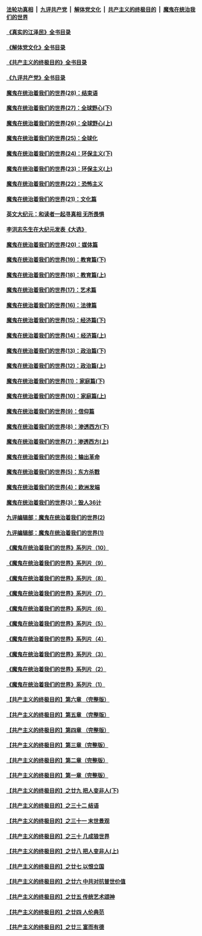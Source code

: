 ####  [法轮功真相](../../../../basic/blob/master/README.md?t=06062131) &nbsp;|&nbsp; [九评共产党](../../../../9ping.md/blob/master/README.md?t=06062131) &nbsp;|&nbsp; [解体党文化](../../../../jtdwh.md/blob/master/README.md?t=06062131)  &nbsp;|&nbsp; [共产主义的终极目的](../../../../gczydzjmd.md/blob/master/README.md?t=06062131) &nbsp;|&nbsp; [魔鬼在统治我们的世界](../../../../mgztzwmdsj.md/blob/master/README.md?t=06062131) 

#### [《真实的江泽民》全书目录](../pages/nsc422/n13721399.md?t=06062131) 

#### [《解体党文化》全书目录](../pages/nsc422/n13721157.md?t=06062131) 

#### [《共产主义的终极目的》全书目录](../pages/nsc422/n13721048.md?t=06062131) 

#### [《九评共产党》全书目录](../pages/nsc422/n13708085.md?t=06062131) 

#### [魔鬼在统治着我们的世界(28)：结束语](../pages/nsc422/n10936246.md?t=06062131) 

#### [魔鬼在统治着我们的世界(27)：全球野心(下)](../pages/nsc422/n10928319.md?t=06062131) 

#### [魔鬼在统治着我们的世界(26)：全球野心(上)](../pages/nsc422/n10900318.md?t=06062131) 

#### [魔鬼在统治着我们的世界(25)：全球化](../pages/nsc422/n10788205.md?t=06062131) 

#### [魔鬼在统治着我们的世界(24)：环保主义(下)](../pages/nsc422/n10695307.md?t=06062131) 

#### [魔鬼在统治着我们的世界(23)：环保主义(上)](../pages/nsc422/n10688613.md?t=06062131) 

#### [魔鬼在统治着我们的世界(22)：恐怖主义](../pages/nsc422/n10614727.md?t=06062131) 

#### [魔鬼在统治着我们的世界(21)：文化篇](../pages/nsc422/n10597706.md?t=06062131) 

#### [英文大纪元：和读者一起寻真相 无所畏惧](../pages/nsc422/n12542027.md?t=06062131) 

#### [李洪志先生在大纪元发表《大选》](../pages/nsc422/n12534746.md?t=06062131) 

#### [魔鬼在统治着我们的世界(20)：媒体篇](../pages/nsc422/n10586579.md?t=06062131) 

#### [魔鬼在统治着我们的世界(19)：教育篇(下)](../pages/nsc422/n10564808.md?t=06062131) 

#### [魔鬼在统治着我们的世界(18)：教育篇(上)](../pages/nsc422/n10526970.md?t=06062131) 

#### [魔鬼在统治着我们的世界(17)：艺术篇](../pages/nsc422/n10499093.md?t=06062131) 

#### [魔鬼在统治着我们的世界(16)：法律篇](../pages/nsc422/n10485969.md?t=06062131) 

#### [魔鬼在统治着我们的世界(15)：经济篇(下)](../pages/nsc422/n10469975.md?t=06062131) 

#### [魔鬼在统治着我们的世界(14)：经济篇(上)](../pages/nsc422/n10457370.md?t=06062131) 

#### [魔鬼在统治着我们的世界(13)：政治篇(下)](../pages/nsc422/n10448270.md?t=06062131) 

#### [魔鬼在统治着我们的世界(12)：政治篇(上)](../pages/nsc422/n10444576.md?t=06062131) 

#### [魔鬼在统治着我们的世界(11)：家庭篇(下)](../pages/nsc422/n10440961.md?t=06062131) 

#### [魔鬼在统治着我们的世界(10)：家庭篇(上)](../pages/nsc422/n10435448.md?t=06062131) 

#### [魔鬼在统治着我们的世界(9)：信仰篇](../pages/nsc422/n10432159.md?t=06062131) 

#### [魔鬼在统治着我们的世界(8)：渗透西方(下)](../pages/nsc422/n10429603.md?t=06062131) 

#### [魔鬼在统治着我们的世界(7)：渗透西方(上)](../pages/nsc422/n10426013.md?t=06062131) 

#### [魔鬼在统治着我们的世界(6)：输出革命](../pages/nsc422/n10421536.md?t=06062131) 

#### [魔鬼在统治着我们的世界(5)：东方杀戮](../pages/nsc422/n10417707.md?t=06062131) 

#### [魔鬼在统治着我们的世界(4)：欧洲发端](../pages/nsc422/n10414890.md?t=06062131) 

#### [魔鬼在统治着我们的世界(3)：毁人36计](../pages/nsc422/n10411583.md?t=06062131) 

#### [九评编辑部：魔鬼在统治着我们的世界(2)](../pages/nsc422/n10410036.md?t=06062131) 

#### [九评编辑部：魔鬼在统治着我们的世界(1)](../pages/nsc422/n10406825.md?t=06062131) 

#### [《魔鬼在统治着我们的世界》系列片（10）](../pages/nsc422/n12292670.md?t=06062131) 

#### [《魔鬼在统治着我们的世界》系列片（9）](../pages/nsc422/n12290859.md?t=06062131) 

#### [《魔鬼在统治着我们的世界》系列片（8）](../pages/nsc422/n12287445.md?t=06062131) 

#### [《魔鬼在统治着我们的世界》系列片（7）](../pages/nsc422/n12283425.md?t=06062131) 

#### [《魔鬼在统治着我们的世界》系列片（6）](../pages/nsc422/n12282314.md?t=06062131) 

#### [《魔鬼在统治着我们的世界》系列片（5）](../pages/nsc422/n12281419.md?t=06062131) 

#### [《魔鬼在统治着我们的世界》系列片（4）](../pages/nsc422/n12274024.md?t=06062131) 

#### [《魔鬼在统治着我们的世界》系列片（3）](../pages/nsc422/n12271322.md?t=06062131) 

#### [《魔鬼在统治着我们的世界》系列片（2）](../pages/nsc422/n12269049.md?t=06062131) 

#### [《魔鬼在统治着我们的世界》系列片（1）](../pages/nsc422/n12267575.md?t=06062131) 

#### [【共产主义的终极目的】第六章 （完整版）](../pages/nsc422/n11428913.md?t=06062131) 

#### [【共产主义的终极目的】第五章 （完整版）](../pages/nsc422/n11428912.md?t=06062131) 

#### [【共产主义的终极目的】第四章 （完整版）](../pages/nsc422/n11428907.md?t=06062131) 

#### [【共产主义的终极目的】第三章（完整版）](../pages/nsc422/n11428848.md?t=06062131) 

#### [【共产主义的终极目的】第二章（完整版）](../pages/nsc422/n11428831.md?t=06062131) 

#### [【共产主义的终极目的】第一章（完整版）](../pages/nsc422/n11417651.md?t=06062131) 

#### [【共产主义的终极目的】之廿九 把人变非人(下)](../pages/nsc422/n11344140.md?t=06062131) 

#### [【共产主义的终极目的】之三十二 结语](../pages/nsc422/n11360535.md?t=06062131) 

#### [【共产主义的终极目的】之三十一 末世景观](../pages/nsc422/n11351129.md?t=06062131) 

#### [【共产主义的终极目的】之三十 几成狼世界](../pages/nsc422/n11348280.md?t=06062131) 

#### [【共产主义的终极目的】之廿八 把人变非人(上)](../pages/nsc422/n11340492.md?t=06062131) 

#### [【共产主义的终极目的】之廿七 以恨立国](../pages/nsc422/n11336944.md?t=06062131) 

#### [【共产主义的终极目的】之廿六 中共对抗普世价值](../pages/nsc422/n11324785.md?t=06062131) 

#### [【共产主义的终极目的】之廿五 传统艺术颂神](../pages/nsc422/n11296396.md?t=06062131) 

#### [【共产主义的终极目的】之廿四 人伦典范](../pages/nsc422/n11296397.md?t=06062131) 

#### [【共产主义的终极目的】之廿三 富而有德](../pages/nsc422/n11283598.md?t=06062131) 


